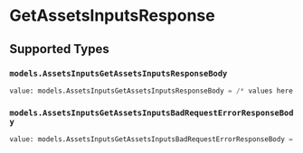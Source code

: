 # GetAssetsInputsResponse


## Supported Types

### `models.AssetsInputsGetAssetsInputsResponseBody`

```python
value: models.AssetsInputsGetAssetsInputsResponseBody = /* values here */
```

### `models.AssetsInputsGetAssetsInputsBadRequestErrorResponseBody`

```python
value: models.AssetsInputsGetAssetsInputsBadRequestErrorResponseBody = /* values here */
```

